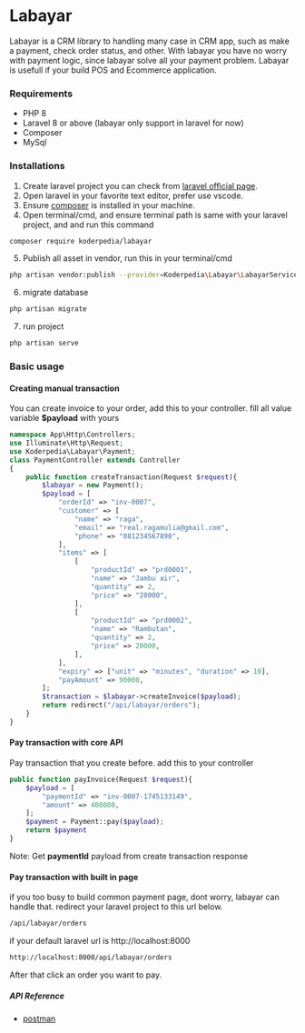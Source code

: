 # Labayar
Labayar is a CRM library to handling many case in CRM app, such as make a payment, check order status, and other. With labayar you have no worry with payment logic, since labayar solve all your payment problem. Labayar is usefull if your build POS and Ecommerce application.
### Requirements
- PHP 8
- Laravel 8 or above (labayar only support in laravel for now)
- Composer
- MySql
### Installations
1. Create laravel project you can check from [laravel official page](https://laravel.com/docs/12.x/installation).
2. Open laravel in your favorite text editor, prefer use vscode.
3. Ensure [composer](https://getcomposer.org/) is installed in your machine.
4. Open terminal/cmd, and ensure terminal path is same with your laravel project, and and run this command
```sh
composer require koderpedia/labayar
```
5. Publish all asset in vendor, run this in your terminal/cmd
```sh
php artisan vendor:publish --provider=Koderpedia\Labayar\LabayarServiceProvider
```
6. migrate database
```sh
php artisan migrate
```
7. run project 
```sh
php artisan serve
```
### Basic usage
#### Creating manual transaction
You can create invoice to your order, add this to your controller. fill all value variable **$payload** with yours
```php
namespace App\Http\Controllers;
use Illuminate\Http\Request;
use Koderpedia\Labayar\Payment;
class PaymentController extends Controller
{
    public function createTransaction(Request $request){
        $labayar = new Payment();
        $payload = [
            "orderId" => "inv-0007",
            "customer" => [
                "name" => "raga",
                "email" => "real.ragamulia@gmail.com",
                "phone" => "081234567890",
            ],
            "items" => [
                [
                    "productId" => "prd0001",
                    "name" => "Jambu air",
                    "quantity" => 2,
                    "price" => "20000",
                ],
                [
                    "productId" => "prd0002",
                    "name" => "Rambutan",
                    "quantity" => 2,
                    "price" => 20000,
                ],
            ],
            "expiry" => ["unit" => "minutes", "duration" => 10],
            "payAmount" => 90000,
        ];
        $transaction = $labayar->createInvoice($payload);
        return redirect("/api/labayar/orders");
    }
}
```
#### Pay transaction with core API
Pay transaction that you create before. add this to your controller
```php
public function payInvoice(Request $request){
    $payload = [
        "paymentId" => "inv-0007-1745133149",
        "amount" => 400000,
    ];
    $payment = Payment::pay($payload);
    return $payment
}
```
Note: Get **paymentId** payload from create transaction response

#### Pay transaction with built in page
if you too busy to build common payment page, dont worry, labayar can handle that. redirect your laravel project to this url below.
```sh
/api/labayar/orders
```
if your default laravel url is http://localhost:8000
```sh
http://localhost:8000/api/labayar/orders
```
After that click an order you want to pay.

##### API Reference
- [postman](https://www.postman.com/orange-resonance-534979/workspace/labayar/collection/15555730-d6515741-160e-42a9-865a-1fbe98643e7f?action=share&creator=15555730)